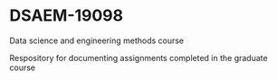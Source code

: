# DSAEM-19098

Data science and engineering methods course

Respository for documenting assignments completed in the graduate course
